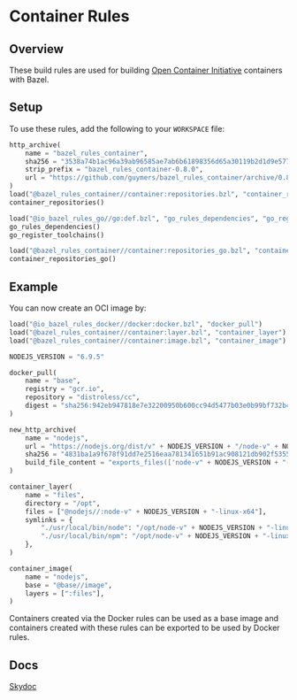 # Container Rules

## Overview

These build rules are used for building [Open Container Initiative](https://github.com/opencontainers/image-spec) containers with Bazel.

## Setup

To use these rules, add the following to your `WORKSPACE` file:

```python
http_archive(
    name = "bazel_rules_container",
    sha256 = "3538a74b1ac96a39ab96585ae7ab6b61898356d65a30119b2d1d9e5777d70d38",
    strip_prefix = "bazel_rules_container-0.8.0",
    url = "https://github.com/guymers/bazel_rules_container/archive/0.8.0.tar.gz",
)
load("@bazel_rules_container//container:repositories.bzl", "container_repositories")
container_repositories()

load("@io_bazel_rules_go//go:def.bzl", "go_rules_dependencies", "go_register_toolchains")
go_rules_dependencies()
go_register_toolchains()

load("@bazel_rules_container//container:repositories_go.bzl", "container_repositories_go")
container_repositories_go()
```

## Example

You can now create an OCI image by:

```python
load("@io_bazel_rules_docker//docker:docker.bzl", "docker_pull")
load("@bazel_rules_container//container:layer.bzl", "container_layer")
load("@bazel_rules_container//container:image.bzl", "container_image")

NODEJS_VERSION = "6.9.5"

docker_pull(
    name = "base",
    registry = "gcr.io",
    repository = "distroless/cc",
    digest = "sha256:942eb947818e7e32200950b600cc94d5477b03e0b99bf732b4c1e2bba6eec717",
)

new_http_archive(
    name = "nodejs",
    url = "https://nodejs.org/dist/v" + NODEJS_VERSION + "/node-v" + NODEJS_VERSION + "-linux-x64.tar.xz",
    sha256 = "4831ba1a9f678f91dd7e2516eaa781341651b91ac908121db902f5355f0211d8",
    build_file_content = "exports_files(['node-v" + NODEJS_VERSION + "-linux-x64'])",
)

container_layer(
    name = "files",
    directory = "/opt",
    files = ["@nodejs//:node-v" + NODEJS_VERSION + "-linux-x64"],
    symlinks = {
        "./usr/local/bin/node": "/opt/node-v" + NODEJS_VERSION + "-linux-x64/bin/node",
        "./usr/local/bin/npm": "/opt/node-v" + NODEJS_VERSION + "-linux-x64/lib/node_modules/npm/bin/npm-cli.js",
    },
)

container_image(
    name = "nodejs",
    base = "@base//image",
    layers = [":files"],
)
```

Containers created via the Docker rules can be used as a base image and containers created with these rules can
be exported to be used by Docker rules.

## Docs

[Skydoc](https://guymers.github.io/bazel_rules_container/)
